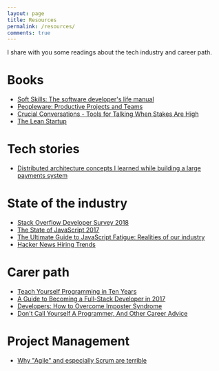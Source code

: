 ```yaml
---
layout: page
title: Resources
permalink: /resources/
comments: true
---
```


I share with you some readings about the tech industry and career path.

# Books

<ul>
    <li>
        <a href="https://amzn.to/2YjxeO4" title="Soft Skills: The software developer's life manual" target="_blank">Soft Skills: The software developer's life manual</a>
    </li>
    <li>
        <a href="https://amzn.to/2CzC2Wp" title="Peopleware: Productive Projects and Teams (3rd Edition)" target="_blank">Peopleware: Productive Projects and Teams</a>
    </li>
    <li>
        <a href="https://amzn.to/2ulCrr8" title="Crucial Conversations - Tools for Talking When Stakes Are High" target="_blank">Crucial Conversations - Tools for Talking When Stakes Are High</a>
    </li>
    <li>
        <a href="https://amzn.to/2Ol02kR" title="The Lean Startup: How Today's Entrepreneurs Use Continuous Innovation to Create Radically Successful Businesses" target="_blank">The Lean Startup</a>
    </li>
</ul>

# Tech stories  

<ul>
    <li>
        <a href="http://blog.pragmaticengineer.com/distributed-architecture-concepts-i-have-learned-while-building-payments-systems/" title="Distributed architecture concepts I learned while building a large payments system" target="_blank">Distributed architecture concepts I learned while building a large payments system</a>
    </li>
</ul>

# State of the industry

<ul>
    <li>
        <a href="https://insights.stackoverflow.com/survey/2018" title="Stack Overflow Developer Survey 2018" target="_blank">Stack Overflow Developer Survey 2018</a>
    </li>
    <li>
        <a href="http://stateofjs.com" title="The State of JavaScript 2017" target="_blank">The State of JavaScript 2017</a>
    </li>
    <li>
        <a href="http://lucasfcosta.com/2017/07/17/The-Ultimate-Guide-to-JavaScript-Fatigue.html" title="The Ultimate Guide to JavaScript Fatigue: Realities of our industry" target="_blank">The Ultimate Guide to JavaScript Fatigue: Realities of our industry</a>
    </li>
    <li>
        <a href="https://www.hntrends.com/" title="Hacker News Hiring Trends" target="_blank">Hacker News Hiring Trends</a>
    </li>
</ul>

# Carer path

<ul>
    <li>
        <a href="http://norvig.com/21-days.html" title="Teach Yourself Programming in Ten Years" target="_blank">Teach Yourself Programming in Ten Years</a>
    </li>
    <li>
        <a href="https://medium.com/coderbyte/a-guide-to-becoming-a-full-stack-developer-in-2017-5c3c08a1600c" title="A Guide to Becoming a Full-Stack Developer in 2017" target="_blank">A Guide to Becoming a Full-Stack Developer in 2017</a>
    </li>
    <li>
        <a href="https://medium.com/learn-love-code/developers-how-to-overcome-imposter-syndrome-48edee803cf4" title="Developers: How to Overcome Imposter Syndrome" target="_blank">Developers: How to Overcome Imposter Syndrome</a>
    </li>
    <li>
        <a href="http://www.kalzumeus.com/2011/10/28/dont-call-yourself-a-programmer/" title="Don't Call Yourself A Programmer, And Other Career Advice" target="_blank">Don't Call Yourself A Programmer, And Other Career Advice</a>
    </li>
</ul>

# Project Management
<ul>
    <li>
        <a href="https://michaelochurch.wordpress.com/2015/06/06/why-agile-and-especially-scrum-are-terrible" title="Why 'Agile' and especially Scrum are terrible" target="_blank">Why "Agile" and especially Scrum are terrible</a>
    </li>
</ul>